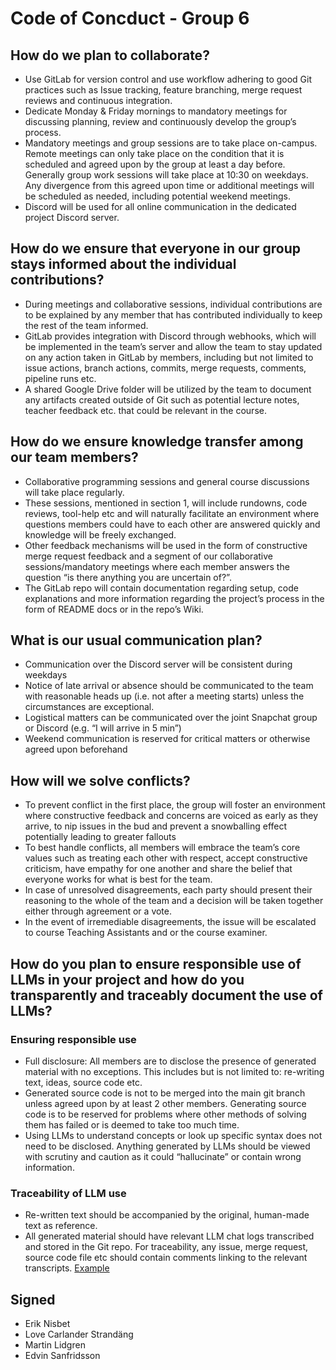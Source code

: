 # Code of Concduct - Group 6
## How do we plan to collaborate?

* Use GitLab for version control and use workflow adhering to good Git practices such as Issue tracking, feature branching, merge request reviews and continuous integration.
* Dedicate Monday & Friday mornings to mandatory meetings for discussing planning, review and continuously develop the group’s process.
* Mandatory meetings and group sessions are to take place on-campus. Remote meetings can only take place on the condition that it is scheduled and agreed upon by the group at least a day before. Generally group work sessions will take place at 10:30 on weekdays. Any divergence from this agreed upon time or additional meetings will be scheduled as needed, including potential weekend meetings.
* Discord will be used for all online communication in the dedicated project Discord server.

## How do we ensure that everyone in our group stays informed about the individual contributions?
* During meetings and collaborative sessions, individual contributions are to be explained by any member that has contributed individually to keep the rest of the team informed.
* GitLab provides integration with Discord through webhooks, which will be implemented in the team’s server and allow the team to stay updated on any action taken in GitLab by members, including but not limited to issue actions, branch actions, commits, merge requests, comments, pipeline runs etc.
* A shared Google Drive folder will be utilized by the team to document any artifacts created outside of Git such as potential lecture notes, teacher feedback etc. that could be relevant in the course.

## How do we ensure knowledge transfer among our team members?
* Collaborative programming sessions and general course discussions will take place regularly.
* These sessions, mentioned in section 1, will include rundowns, code reviews, tool-help etc and will naturally facilitate an environment where questions members could have to each other are answered quickly and knowledge will be freely exchanged.
* Other feedback mechanisms will be used in the form of constructive merge request feedback and a segment of our collaborative sessions/mandatory meetings where each member answers the question “is there anything you are uncertain of?”.
* The GitLab repo will contain documentation regarding setup, code explanations and more information regarding the project’s process in the form of README docs or in the repo’s Wiki.

## What is our usual communication plan?
* Communication over the Discord server will be consistent during weekdays
* Notice of late arrival or absence should be communicated to the team with reasonable heads up (i.e. not after a meeting starts) unless the circumstances are exceptional.
* Logistical matters can be communicated over the joint Snapchat group or Discord (e.g. “I will arrive in 5 min”)
* Weekend communication is reserved for critical matters or otherwise agreed upon beforehand

## How will we solve conflicts?
* To prevent conflict in the first place, the group will foster an environment where constructive feedback and concerns are voiced as early as they arrive, to nip issues in the bud and prevent a snowballing effect potentially leading to greater fallouts
* To best handle conflicts, all members will embrace the team’s core values such as treating each other with respect, accept constructive criticism, have empathy for one another and share the belief that everyone works for what is best for the team.
* In case of unresolved disagreements, each party should present their reasoning to the whole of the team and a decision will be taken together either through agreement or a vote.
* In the event of irremediable disagreements, the issue will be escalated to course Teaching Assistants and or the course examiner.

## How do you plan to ensure responsible use of LLMs in your project and how do you transparently and traceably document the use of LLMs? 

### **Ensuring responsible use** 
* Full disclosure: All members are to disclose the presence of generated material with no exceptions. This includes but is not limited to: re-writing text, ideas, source code etc.
* Generated source code is not to be merged into the main git branch unless agreed upon by at least 2 other members. Generating source code is to be reserved for problems where other methods of solving them has failed or is deemed to take too much time.
* Using LLMs to understand concepts or look up specific syntax does not need to be disclosed. Anything generated by LLMs should be viewed with scrutiny and caution as it could “hallucinate” or contain wrong information.
### **Traceability of LLM use**
* Re-written text should be accompanied by the original, human-made text as reference.
* All generated material should have relevant LLM chat logs transcribed and stored in the Git repo. For traceability, any issue, merge request, source code file etc should contain comments linking to the relevant transcripts. [Example](2025-group-06/llm-logs/llm-logs-03-29/log-llama-03-29.png)

## Signed
- Erik Nisbet
- Love Carlander Strandäng
- Martin Lidgren
- Edvin Sanfridsson